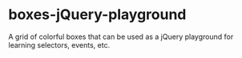 # boxes-jQuery-playground
A grid of colorful boxes that can be used as a jQuery playground for learning selectors, events, etc.
